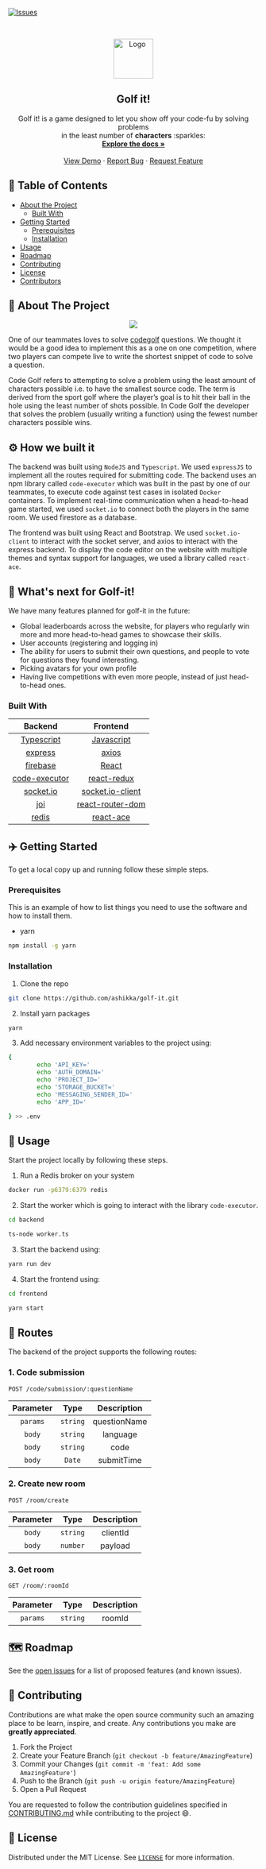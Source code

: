 [![Issues][issues-shield]][issues-url]

<!-- PROJECT LOGO -->
<br />
<p align="center">
  <a href="https://github.com/ashikka/golf-it">
    <img src="./docs/golfing.png" alt="Logo" width="80">
  </a>

  <b><h2 align="center">Golf it!</h2></b>

  <p align="center">
    Golf it! is a game designed to let you show off your code-fu by solving problems <br> in the least number of <b>characters</b> :sparkles:
    <br />
    <a href="https://github.com/ashikka/golf-it"><strong>Explore the docs »</strong></a>
    <br />
    <br />
    <a href="https://github.com/ashikka/golf-it">View Demo</a>
    ·
    <a href="https://github.com/ashikka/golf-it/issues">Report Bug</a>
    ·
    <a href="https://github.com/ashikka/golf-it/issues">Request Feature</a>
  </p>
</p>



<!-- TABLE OF CONTENTS -->
## :dart: Table of Contents

* [About the Project](#about-the-project)
  * [Built With](#built-with)
* [Getting Started](#getting-started)
  * [Prerequisites](#prerequisites)
  * [Installation](#installation)
* [Usage](#usage)
* [Roadmap](#roadmap)
* [Contributing](#contributing)
* [License](#license)
* [Contributors](#contributors-)



<!-- ABOUT THE PROJECT -->
##  :open_book: About The Project

<p align="center">
  <a href="https://github.com/ashikka/golf-it">
    <img src="./docs/golf.gif" />
  </a>
</p>

One of our teammates loves to solve [codegolf](https://codegolf.stackexchange.com) questions. We thought it would be a good idea to implement this as a one on one competition, where two players can compete live to write the shortest snippet of code to solve a question.

Code Golf refers to attempting to solve a problem using the least amount of characters possible i.e. to have the smallest source code. The term is derived from the sport golf where the player’s goal is to hit their ball in the hole using the least number of shots possible. In Code Golf the developer that solves the problem (usually writing a function) using the fewest number characters possible wins.

## :gear: How we built it

The backend was built using `NodeJS` and `Typescript`. We used `expressJS` to implement all the routes required for submitting code. The backend uses an npm library called `code-executor` which was built in the past by one of our teammates, to execute code against test cases in isolated `Docker` containers. To implement real-time communication when a head-to-head game started, we used `socket.io` to connect both the players in the same room. We used firestore as a database.

The frontend was built using React and Bootstrap. We used `socket.io-client` to interact with the socket server, and axios to interact with the express backend. To display the code editor on the website with multiple themes and syntax support for languages, we used a library called `react-ace`.

## :rocket: What's next for Golf-it!
We have many features planned for golf-it in the future:

* Global leaderboards across the website, for players who regularly win more and more head-to-head games to showcase their skills.
* User accounts (registering and logging in)
* The ability for users to submit their own questions, and people to vote for questions they found interesting.
* Picking avatars for your own profile
* Having live competitions with even more people, instead of just head-to-head ones.

### Built With


| Backend | Frontend     | 
| :--------: | :-------: | 
| [Typescript](https://www.typescriptlang.org/download)    | [Javascript](https://www.javascript.com/) | 
| [express](https://www.npmjs.com/package/express)   | [axios](https://www.npmjs.com/package/axios) |  
|[firebase](https://www.npmjs.com/package/firebase)   | [React](https://reactjs.org/) |
| [code-executor](https://www.npmjs.com/package/code-executor?activeTab=readme)   | [react-redux](https://react-redux.js.org/) |
|   [socket.io](https://www.npmjs.com/package/socket.io)  |  [socket.io-client](https://www.npmjs.com/package/socket.io-client)| 
| [joi](https://www.npmjs.com/package/socket.io)   | [react-router-dom](https://www.npmjs.com/package/react-router-dom) | 
|  [redis](https://redis.io) | [react-ace](https://www.npmjs.com/package/react-ace) | 





<!-- GETTING STARTED -->
## :airplane: Getting Started

To get a local copy up and running follow these simple steps.

### Prerequisites

This is an example of how to list things you need to use the software and how to install them.
* yarn
```sh
npm install -g yarn
```

### Installation
 
1. Clone the repo
```sh
git clone https://github.com/ashikka/golf-it.git
```
2. Install yarn packages
```sh
yarn
```
3. Add necessary environment variables to the project using: 
```sh
{
        echo 'API_KEY='
        echo 'AUTH_DOMAIN='
        echo 'PROJECT_ID='
        echo 'STORAGE_BUCKET='
        echo 'MESSAGING_SENDER_ID='
        echo 'APP_ID='

} >> .env
```
<!-- USAGE EXAMPLES -->
## :wrench: Usage

Start the project locally by following these steps. 

1. Run a Redis broker on your system

```sh
docker run -p6379:6379 redis
```

2. Start the worker which is going to interact with the library `code-executor`.
```sh
cd backend

ts-node worker.ts
```
3. Start the backend using:
```sh 
yarn run dev
```
4. Start the frontend using:
```sh
cd frontend

yarn start
```
## :triangular_flag_on_post: Routes
The backend of the project supports the following routes: 

### 1. Code submission
```http
POST /code/submission/:questionName
```

| Parameter | Type     | Description                     |
| :--------: | :-------: | :------------------------------: |
| `params`    | `string` | questionName |
| `body`    | `string` |  language |
| `body`    | `string` | code |
| `body`    | `Date` | submitTime |


### 2. Create new room
```http
POST /room/create
```
| Parameter | Type     | Description                     |
| :--------: | :-------: | :------------------------------: |
| `body`    | `string` | clientId|
| `body`    | `number` |  payload |

### 3. Get room
```http
GET /room/:roomId
```
| Parameter | Type     | Description                     |
| :--------: | :-------: | :------------------------------: |
| `params`    | `string` | roomId|

<!-- ROADMAP -->
## :world_map: Roadmap

See the [open issues](https://github.com/ashikka/golf-it/issues) for a list of proposed features (and known issues).



<!-- CONTRIBUTING -->
## :mechanical_arm: Contributing

Contributions are what make the open source community such an amazing place to be learn, inspire, and create. Any contributions you make are **greatly appreciated**.

1. Fork the Project
2. Create your Feature Branch (`git checkout -b feature/AmazingFeature`)
3. Commit your Changes (`git commit -m 'feat: Add some AmazingFeature'`)
4. Push to the Branch (`git push -u origin feature/AmazingFeature`)
5. Open a Pull Request

You are requested to follow the contribution guidelines specified in [CONTRIBUTING.md](./CONTRIBUTING.md) while contributing to the project :smile:.

<!-- LICENSE -->
##  :page_facing_up: License

Distributed under the MIT License. See [`LICENSE`](./LICENSE) for more information.




<!-- MARKDOWN LINKS & IMAGES -->
<!-- https://www.markdownguide.org/basic-syntax/#reference-style-links -->
[csivitu-shield]: https://img.shields.io/badge/csivitu-csivitu-blue
[csivitu-url]: https://csivit.com
[issues-shield]: https://img.shields.io/github/issues/csivitu/Template.svg?style=flat-square
[issues-url]: https://github.com/ashikka/golf-it/issues
